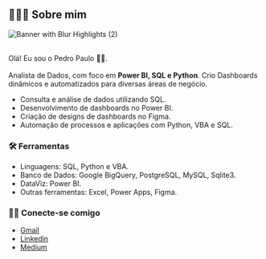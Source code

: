 ## 🙋🏻‍♂️ Sobre mim

![Banner with Blur Highlights (2)](https://github.com/user-attachments/assets/f6e38903-9854-421b-b135-a0612360ea8c)

<br>Olá! Eu sou o Pedro Paulo 👋🏻.<br><br>
Analista de Dados, com foco em <strong>Power BI, SQL e Python</strong>. Crio Dashboards dinâmicos e automatizados para diversas áreas de negócio.

- Consulta e análise de dados utilizando SQL.
- Desenvolvimento de dashboards no Power BI.
- Criação de designs de dashboards no Figma.
- Automação de processos e aplicações com Python, VBA e SQL.

### 🛠 Ferramentas 
- Linguagens: SQL, Python e VBA.
- Banco de Dados: Google BigQuery, PostgreSQL, MySQL, Sqlite3.
- DataViz: Power BI.
- Outras ferramentas: Excel, Power Apps, Figma.

### 🤝🏻 Conecte-se comigo
- [Gmail](mailto:0901dantaspedro@gmail.com)
- [Linkedin](https://www.linkedin.com/in/pedro-paulo-dantas-costa/)
- [Medium](https://www.medium.com/@pedropdc/)
